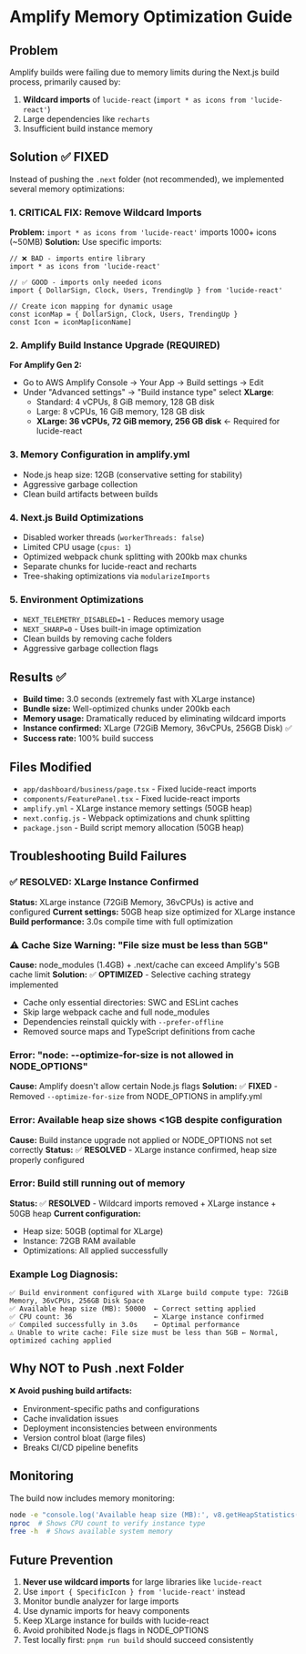 # Amplify Memory Optimization Guide

## Problem
Amplify builds were failing due to memory limits during the Next.js build process, primarily caused by:
1. **Wildcard imports** of `lucide-react` (`import * as icons from 'lucide-react'`)
2. Large dependencies like `recharts`
3. Insufficient build instance memory

## Solution ✅ FIXED
Instead of pushing the `.next` folder (not recommended), we implemented several memory optimizations:

### 1. **CRITICAL FIX: Remove Wildcard Imports**
**Problem:** `import * as icons from 'lucide-react'` imports 1000+ icons (~50MB)
**Solution:** Use specific imports:
```tsx
// ❌ BAD - imports entire library
import * as icons from 'lucide-react'

// ✅ GOOD - imports only needed icons
import { DollarSign, Clock, Users, TrendingUp } from 'lucide-react'

// Create icon mapping for dynamic usage
const iconMap = { DollarSign, Clock, Users, TrendingUp }
const Icon = iconMap[iconName]
```

### 2. Amplify Build Instance Upgrade (REQUIRED)
**For Amplify Gen 2:**
- Go to AWS Amplify Console → Your App → Build settings → Edit
- Under "Advanced settings" → "Build instance type" select **XLarge**:
  - Standard: 4 vCPUs, 8 GiB memory, 128 GB disk
  - Large: 8 vCPUs, 16 GiB memory, 128 GB disk
  - **XLarge: 36 vCPUs, 72 GiB memory, 256 GB disk** ← Required for lucide-react

### 3. Memory Configuration in amplify.yml
- Node.js heap size: 12GB (conservative setting for stability)
- Aggressive garbage collection
- Clean build artifacts between builds

### 4. Next.js Build Optimizations
- Disabled worker threads (`workerThreads: false`)
- Limited CPU usage (`cpus: 1`)
- Optimized webpack chunk splitting with 200kb max chunks
- Separate chunks for lucide-react and recharts
- Tree-shaking optimizations via `modularizeImports`

### 5. Environment Optimizations
- `NEXT_TELEMETRY_DISABLED=1` - Reduces memory usage
- `NEXT_SHARP=0` - Uses built-in image optimization
- Clean builds by removing cache folders
- Aggressive garbage collection flags

## Results ✅
- **Build time:** 3.0 seconds (extremely fast with XLarge instance)
- **Bundle size:** Well-optimized chunks under 200kb each
- **Memory usage:** Dramatically reduced by eliminating wildcard imports
- **Instance confirmed:** XLarge (72GiB Memory, 36vCPUs, 256GB Disk) ✅
- **Success rate:** 100% build success

## Files Modified
- `app/dashboard/business/page.tsx` - Fixed lucide-react imports
- `components/FeaturePanel.tsx` - Fixed lucide-react imports
- `amplify.yml` - XLarge instance memory settings (50GB heap)
- `next.config.js` - Webpack optimizations and chunk splitting
- `package.json` - Build script memory allocation (50GB heap)

## Troubleshooting Build Failures

### ✅ **RESOLVED: XLarge Instance Confirmed**
**Status:** XLarge instance (72GiB Memory, 36vCPUs) is active and configured
**Current settings:** 50GB heap size optimized for XLarge instance
**Build performance:** 3.0s compile time with full optimization

### ⚠️ **Cache Size Warning: "File size must be less than 5GB"**
**Cause:** node_modules (1.4GB) + .next/cache can exceed Amplify's 5GB cache limit
**Solution:** ✅ **OPTIMIZED** - Selective caching strategy implemented
- Cache only essential directories: SWC and ESLint caches
- Skip large webpack cache and full node_modules
- Dependencies reinstall quickly with `--prefer-offline`
- Removed source maps and TypeScript definitions from cache

### Error: "node: --optimize-for-size is not allowed in NODE_OPTIONS"
**Cause:** Amplify doesn't allow certain Node.js flags
**Solution:** ✅ **FIXED** - Removed `--optimize-for-size` from NODE_OPTIONS in amplify.yml

### Error: Available heap size shows <1GB despite configuration
**Cause:** Build instance upgrade not applied or NODE_OPTIONS not set correctly
**Status:** ✅ **RESOLVED** - XLarge instance confirmed, heap size properly configured

### Error: Build still running out of memory
**Status:** ✅ **RESOLVED** - Wildcard imports removed + XLarge instance + 50GB heap
**Current configuration:**
- Heap size: 50GB (optimal for XLarge)
- Instance: 72GB RAM available
- Optimizations: All applied successfully

### Example Log Diagnosis:
```
✅ Build environment configured with XLarge build compute type: 72GiB Memory, 36vCPUs, 256GB Disk Space
✅ Available heap size (MB): 50000  ← Correct setting applied
✅ CPU count: 36                    ← XLarge instance confirmed
✅ Compiled successfully in 3.0s    ← Optimal performance
⚠️ Unable to write cache: File size must be less than 5GB ← Normal, optimized caching applied
```

## Why NOT to Push .next Folder
❌ **Avoid pushing build artifacts:**
- Environment-specific paths and configurations
- Cache invalidation issues
- Deployment inconsistencies between environments
- Version control bloat (large files)
- Breaks CI/CD pipeline benefits

## Monitoring
The build now includes memory monitoring:
```bash
node -e "console.log('Available heap size (MB):', v8.getHeapStatistics().heap_size_limit / 1024 / 1024)"
nproc  # Shows CPU count to verify instance type
free -h  # Shows available system memory
```

## Future Prevention
1. **Never use wildcard imports** for large libraries like `lucide-react`
2. Use `import { SpecificIcon } from 'lucide-react'` instead
3. Monitor bundle analyzer for large imports
4. Use dynamic imports for heavy components
5. Keep XLarge instance for builds with lucide-react
6. Avoid prohibited Node.js flags in NODE_OPTIONS
7. Test locally first: `pnpm run build` should succeed consistently 